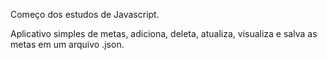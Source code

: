 Começo dos estudos de Javascript.

Aplicativo simples de metas, adiciona, deleta, atualiza, visualiza e salva as metas em um arquivo .json.
